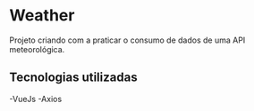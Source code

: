 # Weather

Projeto criando com a praticar o consumo de dados de uma API meteorológica.

## Tecnologias utilizadas

-VueJs
-Axios
